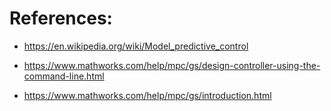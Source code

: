 
# References:

- https://en.wikipedia.org/wiki/Model_predictive_control
- https://www.mathworks.com/help/mpc/gs/design-controller-using-the-command-line.html

- https://www.mathworks.com/help/mpc/gs/introduction.html
